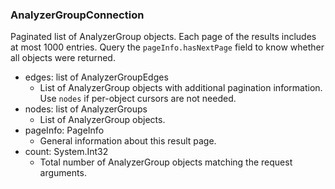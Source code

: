 ### AnalyzerGroupConnection
Paginated list of AnalyzerGroup objects. Each page of the results includes at most 1000 entries. Query the `pageInfo.hasNextPage` field to know whether all objects were returned.

- edges: list of AnalyzerGroupEdges
  - List of AnalyzerGroup objects with additional pagination information. Use `nodes` if per-object cursors are not needed.
- nodes: list of AnalyzerGroups
  - List of AnalyzerGroup objects.
- pageInfo: PageInfo
  - General information about this result page.
- count: System.Int32
  - Total number of AnalyzerGroup objects matching the request arguments.
